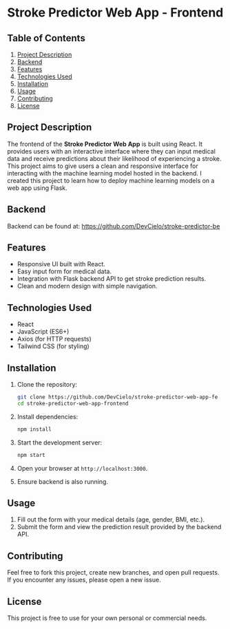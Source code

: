 # Stroke Predictor Web App - Frontend

## Table of Contents
1. [Project Description](#project-description)
2. [Backend](#backend)
3. [Features](#features)
4. [Technologies Used](#technologies-used)
5. [Installation](#installation)
6. [Usage](#usage)
7. [Contributing](#contributing)
8. [License](#license)

## Project Description
The frontend of the **Stroke Predictor Web App** is built using React. It provides users with an interactive interface where they can input medical data and receive predictions about their likelihood of experiencing a stroke. This project aims to give users a clean and responsive interface for interacting with the machine learning model hosted in the backend. I created this project to learn how to deploy machine learning models on a web app using Flask.

## Backend
Backend can be found at: https://github.com/DevCielo/stroke-predictor-be

## Features
- Responsive UI built with React.
- Easy input form for medical data.
- Integration with Flask backend API to get stroke prediction results.
- Clean and modern design with simple navigation.

## Technologies Used
- React
- JavaScript (ES6+)
- Axios (for HTTP requests)
- Tailwind CSS (for styling)

## Installation

1. Clone the repository:

    ```bash
    git clone https://github.com/DevCielo/stroke-predictor-web-app-fe
    cd stroke-predictor-web-app-frontend
    ```

2. Install dependencies:

    ```bash
    npm install
    ```

3. Start the development server:

    ```bash
    npm start
    ```

4. Open your browser at `http://localhost:3000`.

5. Ensure backend is also running.

## Usage
1. Fill out the form with your medical details (age, gender, BMI, etc.).
2. Submit the form and view the prediction result provided by the backend API.

## Contributing
Feel free to fork this project, create new branches, and open pull requests. If you encounter any issues, please open a new issue.

## License
This project is free to use for your own personal or commercial needs.
